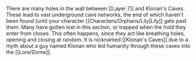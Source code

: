 There are many holes in the wall between [[Layer 7]] and Klonan's Caves. These lead to vast underground cave networks, the end of which haven't been found (until your character [[Characters/Orphans/Lily|Lily]] gets past them. Many have gotten lost in this section, or trapped when the hold they enter from closes. This often happens, since they act like breathing holes, opening and closing at random. It is nicknamed [[Klonan's Caves]] due to a myth about a guy named Klonan who led humanity through these caves into the [[Lore/Dome]].
